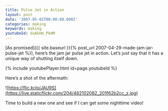 ```yaml
---
title: Pulse Jet in Action
layout: post
date: '2007-05-02T00:00:00.000Z'
categories: making
keywords: making
youtubeId: duAkHm_PkHM
---
```


[As promised]({{ site.baseurl }}{% post_url 2007-04-29-made-jam-jar-pulse-jet %}), here’s the jam jar pulse jet in action. Let’s just say that it has a unique way of shutting itself down.

{% include youtubePlayer.html id=page.youtubeId %}

Here’s a shot of the aftermath:

![https://flic.kr/p/JAU9S](https://live.staticflickr.com/204/482102082_201f62b2cc_z.jpg)

Time to build a new one and see if I can get some nighttime video!
